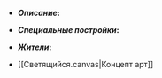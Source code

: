 - **_Описание_:**
    

- **_Специальные постройки_:**
    

- **_Жители_:**
    

- [[Светящийся.canvas|Концепт арт]]